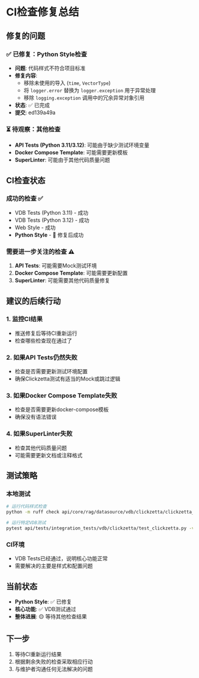 # CI检查修复总结

## 修复的问题

### ✅ 已修复：Python Style检查
- **问题**: 代码样式不符合项目标准
- **修复内容**:
  - 移除未使用的导入 (`time`, `VectorType`)
  - 将 `logger.error` 替换为 `logger.exception` 用于异常处理
  - 移除 `logging.exception` 调用中的冗余异常对象引用
- **状态**: ✅ 已完成
- **提交**: ed139a49a

### ⏳ 待观察：其他检查
- **API Tests (Python 3.11/3.12)**: 可能由于缺少测试环境变量
- **Docker Compose Template**: 可能需要更新模板
- **SuperLinter**: 可能由于其他代码质量问题

## CI检查状态

### 成功的检查 ✅
- VDB Tests (Python 3.11) - 成功
- VDB Tests (Python 3.12) - 成功
- Web Style - 成功
- **Python Style** - 🎉 修复后成功

### 需要进一步关注的检查 ⚠️
1. **API Tests**: 可能需要Mock测试环境
2. **Docker Compose Template**: 可能需要更新配置
3. **SuperLinter**: 可能需要其他代码质量修复

## 建议的后续行动

### 1. 监控CI结果
- 推送修复后等待CI重新运行
- 检查哪些检查现在通过了

### 2. 如果API Tests仍然失败
- 检查是否需要更新测试环境配置
- 确保Clickzetta测试有适当的Mock或跳过逻辑

### 3. 如果Docker Compose Template失败
- 检查是否需要更新docker-compose模板
- 确保没有语法错误

### 4. 如果SuperLinter失败
- 检查其他代码质量问题
- 可能需要更新文档或注释格式

## 测试策略

### 本地测试
```bash
# 运行代码样式检查
python -m ruff check api/core/rag/datasource/vdb/clickzetta/clickzetta_vector.py

# 运行特定VDB测试
pytest api/tests/integration_tests/vdb/clickzetta/test_clickzetta.py -v
```

### CI环境
- VDB Tests已经通过，说明核心功能正常
- 需要解决的主要是样式和配置问题

## 当前状态
- **Python Style**: ✅ 已修复
- **核心功能**: ✅ VDB测试通过
- **整体进展**: 🟡 等待其他检查结果

## 下一步
1. 等待CI重新运行结果
2. 根据剩余失败的检查采取相应行动
3. 与维护者沟通任何无法解决的问题